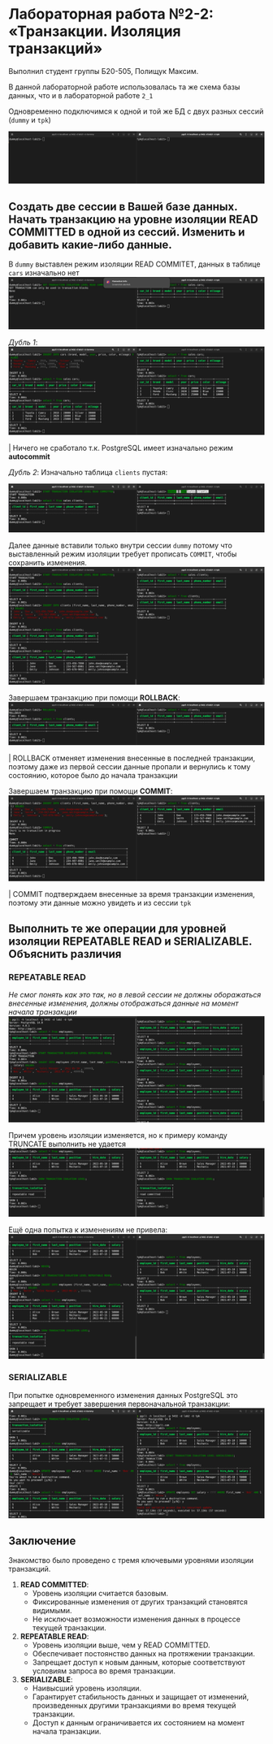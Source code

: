 # Лабораторная работа №2-2: «Транзакции. Изоляция транзакций»

Выполнил студент группы Б20-505, Полищук Максим.

В данной лабораторной работе использовалась та же схема базы данных, что и в лабораторной работе `2_1`

Одновременно подключимся к одной и той же БД с двух разных сессий (`dummy` и `tpk`)

![Alt text](image.png)

## Создать две сессии в Вашей базе данных. Начать транзакцию на уровне изоляции READ COMMITTED в одной из сессий. Изменить и добавить какие-либо данные.

В `dummy` выставлен режим изоляции READ COMMITET, данных в таблице `cars` изначально нет
![Alt text](image-1.png)

*Дубль 1*:
![Alt text](image-2.png)

| Ничего не сработало т.к. PostgreSQL имеет изначально режим **autocommit**

*Дубль 2*:
Изначально таблица `clients` пустая:

![Alt text](image-3.png)

Далее данные вставили только внутри сессии `dummy` потому что выставленный режим изоляции требует прописать `COMMIT`, чтобы сохранить изменения.
![Alt text](image-4.png)

Завершаем транзакцию при помощи **ROLLBACK**:
![Alt text](image-5.png)

| ROLLBACK отменяет изменения внесенные в последней транзакции, поэтому даже из первой сессии данные пропали и вернулись к тому состоянию, которое было до начала транзакции

Завершаем транзакцию при помощи **COMMIT**:
![Alt text](image-6.png)

| COMMIT подтверждаем внесенные за время транзакции изменения, поэтому эти данные можно увидеть и из сессии `tpk`

## Выполнить те же операции для уровней изоляции REPEATABLE READ и SERIALIZABLE. Объяснить различия
### REPEATABLE READ
*Не смог понять как это так, но в левой сессии не должны оборажаться внесенные изменения, должны отображаться данные на момент начала транзакции*
![Alt text](image-7.png)

Причем уровень изоляции изменяется, но к примеру команду TRUNCATE выполнить не удается
![Alt text](image-8.png)

Ещё одна попытка к изменениям не привела:
![Alt text](image-9.png)

### SERIALIZABLE

При попытке одновременного изменения данных PostgreSQL это запрещает и требует завершения первоначальной транзакции:
![Alt text](image-11.png)


## Заключение

Знакомство было проведено с тремя ключевыми уровнями изоляции транзакций.

1. **READ COMMITTED**:
    - Уровень изоляции считается базовым.
    - Фиксированные изменения от других транзакций становятся видимыми.
    - Не исключает возможности изменения данных в процессе текущей транзакции.
2. **REPEATABLE READ**:
    - Уровень изоляции выше, чем у READ COMMITTED.
    - Обеспечивает постоянство данных на протяжении транзакции.
    - Запрещает доступ к новым данным, которые соответствуют условиям запроса во время транзакции.
3. **SERIALIZABLE**:
    - Наивысший уровень изоляции.
    - Гарантирует стабильность данных и защищает от изменений, произведенных другими транзакциями во время текущей транзакции.
    - Доступ к данным ограничивается их состоянием на момент начала транзакции.